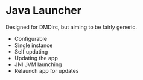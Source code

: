 Java Launcher
=============

Designed for DMDirc, but aiming to be fairly generic.

 - Configurable
 - Single instance
 - Self updating
 - Updating the app
 - JNI JVM launching
 - Relaunch app for updates